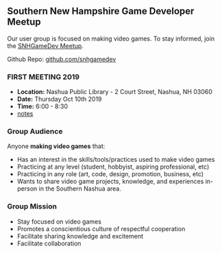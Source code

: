 ## Southern New Hampshire Game Developer Meetup

Our user group is focused on making video games. To stay informed, join the [SNHGameDev Meetup](https://www.meetup.com/Southern-NH-GameDev-Group/). 

Github Repo: [github.com/snhgamedev](https://github.com/snhgamedev/)

### FIRST MEETING 2019

* **Location:** Nashua Public Library - 2 Court Street, Nashua, NH 03060
* **Date:** Thursday Oct 10th 2019
* **Time:** 6:00 - 8:30
* [notes](notes/2019-1010-meeting.md)

### Group Audience

Anyone **making video games** that:

* Has an interest in the skills/tools/practices used to make video games
* Practicing at any level (student, hobbyist, aspiring professional, etc)
* Practicing in any role (art, code, design, promotion, business, etc)
* Wants to share video game projects, knowledge, and experiences in-person in the Southern Nashua area.

### Group Mission

* Stay focused on video games
* Promotes a conscientious culture of respectful cooperation
* Facilitate sharing knowledge and excitement
* Facilitate collaboration
